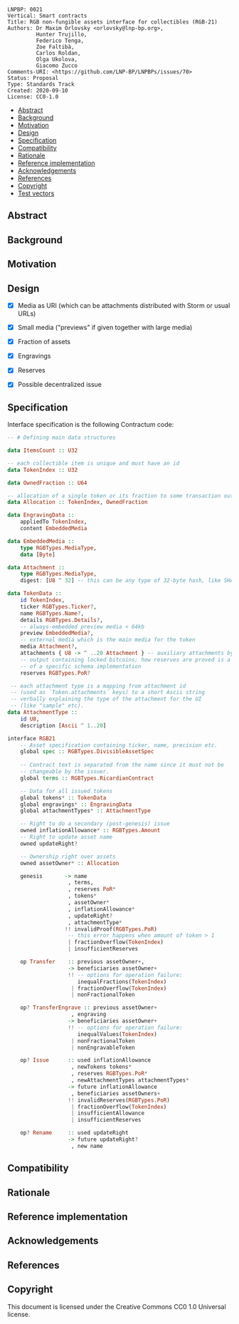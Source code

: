 ```
LNPBP: 0021
Vertical: Smart contracts
Title: RGB non-fungible assets interface for collectibles (RGB-21)
Authors: Dr Maxim Orlovsky <orlovsky@lnp-bp.org>,
         Hunter Trujillo,
         Federico Tenga,
         Zoe Faltibà,
         Carlos Roldan,
         Olga Ukolova,
         Giacomo Zucco
Comments-URI: <https://github.com/LNP-BP/LNPBPs/issues/70>
Status: Proposal
Type: Standards Track
Created: 2020-09-10
License: CC0-1.0
```

- [Abstract](#abstract)
- [Background](#background)
- [Motivation](#motivation)
- [Design](#design)
- [Specification](#specification)
- [Compatibility](#compatibility)
- [Rationale](#rationale)
- [Reference implementation](#reference-implementation)
- [Acknowledgements](#acknowledgements)
- [References](#references)
- [Copyright](#copyright)
- [Test vectors](#test-vectors)


## Abstract


## Background


## Motivation


## Design

- [x] Media as URI (which can be attachments distributed with Storm or usual URLs)
- [x] Small media ("previews" if given together with large media)
- [x] Fraction of assets
- [x] Engravings
- [x] Reserves
- [x] Possible decentralized issue


## Specification

Interface specification is the following Contractum code:

```haskell
-- # Defining main data structures

data ItemsCount :: U32

-- each collectible item is unique and must have an id
data TokenIndex :: U32

data OwnedFraction :: U64

-- allocation of a single token or its fraction to some transaction output
data Allocation :: TokenIndex, OwnedFraction

data EngravingData :: 
    appliedTo TokenIndex, 
    content EmbeddedMedia

data EmbeddedMedia ::
    type RGBTypes.MediaType,
    data [Byte]

data Attachment ::
    type RGBTypes.MediaType,
    digest: [U8 ^ 32] -- this can be any type of 32-byte hash, like SHA256(d), BLACKE3 etc

data TokenData ::
    id TokenIndex,
    ticker RGBTypes.Ticker?,
    name RGBTypes.Name?,
    details RGBTypes.Details?,
    -- always-embedded preview media < 64kb
    preview EmbeddedMedia?,
    -- external media which is the main media for the token
    media Attachment?,
    attachments { U8 -> ^ ..20 Attachment } -- auxiliary attachments by type (up to 20 attachments)
    -- output containing locked bitcoins; how reserves are proved is a matter
    -- of a specific schema implementation
    reserves RGBTypes.PoR? 

 -- each attachment type is a mapping from attachment id 
 -- (used as `Token.attachments` keys) to a short Ascii string
 -- verbally explaining the type of the attachment for the UI
 -- (like "sample" etc).
data AttachmentType :: 
    id U8, 
    description [Ascii ^ 1..20]

interface RGB21
    -- Asset specification containing ticker, name, precision etc.
    global spec :: RGBTypes.DivisibleAssetSpec
    
    -- Contract text is separated from the name since it must not be
    -- changeable by the issuer.
    global terms :: RGBTypes.RicardianContract

    -- Data for all issued tokens
    global tokens* :: TokenData
    global engravings* :: EngravingData
    global attachmentTypes* :: AttachmentType

    -- Right to do a secondary (post-genesis) issue
    owned inflationAllowance* :: RGBTypes.Amount
    -- Right to update asset name
    owned updateRight?

    -- Ownership right over assets
    owned assetOwner* :: Allocation

    genesis       -> name
                   , terms,
                   , reserves PoR*
                   , tokens*
                   , assetOwner*
                   , inflationAllowance*
                   , updateRight?
                   , attachmentType*
                  !! invalidProof(RGBTypes.PoR)
                   -- this error happens when amount of token > 1
                   | fractionOverflow(TokenIndex)
                   | insufficientReserves

    op Transfer    :: previous assetOwner+, 
                   -> beneficiaries assetOwner+
                   !! -- options for operation failure:
                      inequalFractions(TokenIndex)
                    | fractionOverflow(TokenIndex)
                    | nonFractionalToken

    op? TransferEngrave :: previous assetOwner+ 
                    , engraving  
                   -> beneficiaries assetOwner+
                   !! -- options for operation failure:
                      inequalValues(TokenIndex)
                    | nonFractionalToken
                    | nonEngravableToken

    op? Issue      :: used inflationAllowance
                    , newTokens tokens*
                    , reserves RGBTypes.PoR*
                    , newAttachmentTypes attachmentTypes*
                   -> future inflationAllowance
                    , beneficiaries assetOwners+
                   !! invalidReserves(RGBTypes.PoR)
                    | fractionOverflow(TokenIndex)
                    | insufficientAllowance
                    | insufficientReserves

    op? Rename     :: used updateRight
                   -> future updateRight?
                    , new name
```

## Compatibility


## Rationale


## Reference implementation


## Acknowledgements


## References


## Copyright

This document is licensed under the Creative Commons CC0 1.0 Universal license.

